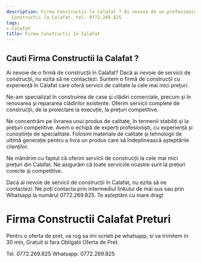 ```yaml
---
description: Firma Constructii la Calafat ? Ai nevoie de un profesionist in Firma
  Constructii la Calafat. tel. 0772.269.825
tags:
- Calafat
title: Firma Constructii In Calafat
---
```



## Cauti Firma Constructii la Calafat ?

Ai nevoie de o firmă de construcții în Calafat? Dacă ai nevoie de servicii de construcții, nu ezita să ne contactezi. Suntem o firmă de construcții cu experiență în Calafat care oferă servicii de calitate la cele mai mici prețuri.

Ne-am specializat în construirea de case și clădiri comerciale, precum și în renovarea și repararea clădirilor existente. Oferim servicii complete de construcții, de la proiectare la execuție, la prețuri competitive.

Ne concentrăm pe livrarea unui produs de calitate, în termenii stabiliți și la prețuri competitive. Avem o echipă de experți profesioniști, cu experiență și cunoștințe de specialitate. Folosim materiale de calitate și tehnologii de ultimă generație pentru a livra un produs care să îndeplinească așteptările clienților.

Ne mândrim cu faptul că oferim servicii de construcții la cele mai mici prețuri din Calafat. Ne asigurăm că toate serviciile noastre sunt la prețuri corecte și competitive.

Dacă ai nevoie de servicii de construcții în Calafat, nu ezita să ne contactezi. Ne poți contacta prin intermediul linkului de mai sus sau prin Whatsapp la numărul 0772.269.825. Te așteptăm cu mare drag!

# Firma Constructii Calafat Preturi
Pentru o oferta de pret, va rog sa imi scrieti pe whatsapp, si va trimitem in 30 min, Gratuit si fara Obligatii Oferta de Pret.

Tel. 0772.269.825
Whatsapp. 0772.269.825